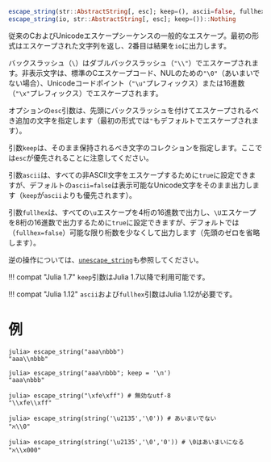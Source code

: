 ```julia
escape_string(str::AbstractString[, esc]; keep=(), ascii=false, fullhex=false)::AbstractString
escape_string(io, str::AbstractString[, esc]; keep=())::Nothing
```

従来のCおよびUnicodeエスケープシーケンスの一般的なエスケープ。最初の形式はエスケープされた文字列を返し、2番目は結果を`io`に出力します。

バックスラッシュ（`\`）はダブルバックスラッシュ（`"\\"`）でエスケープされます。非表示文字は、標準のCエスケープコード、NULのための`"\0"`（あいまいでない場合）、Unicodeコードポイント（`"\u"`プレフィックス）または16進数（`"\x"`プレフィックス）でエスケープされます。

オプションの`esc`引数は、先頭にバックスラッシュを付けてエスケープされるべき追加の文字を指定します（最初の形式では`"`もデフォルトでエスケープされます）。

引数`keep`は、そのまま保持されるべき文字のコレクションを指定します。ここでは`esc`が優先されることに注意してください。

引数`ascii`は、すべての非ASCII文字をエスケープするために`true`に設定できますが、デフォルトの`ascii=false`は表示可能なUnicode文字をそのまま出力します（`keep`が`ascii`よりも優先されます）。

引数`fullhex`は、すべての`\u`エスケープを4桁の16進数で出力し、`\U`エスケープを8桁の16進数で出力するために`true`に設定できますが、デフォルトでは（`fullhex=false`）可能な限り桁数を少なくして出力します（先頭のゼロを省略します）。

逆の操作については、[`unescape_string`](@ref)も参照してください。

!!! compat "Julia 1.7"
    `keep`引数はJulia 1.7以降で利用可能です。


!!! compat "Julia 1.12"
    `ascii`および`fullhex`引数はJulia 1.12が必要です。


# 例

```jldoctest
julia> escape_string("aaa\nbbb")
"aaa\\nbbb"

julia> escape_string("aaa\nbbb"; keep = '\n')
"aaa\nbbb"

julia> escape_string("\xfe\xff") # 無効なutf-8
"\\xfe\\xff"

julia> escape_string(string('\u2135','\0')) # あいまいでない
"ℵ\\0"

julia> escape_string(string('\u2135','\0','0')) # \0はあいまいになる
"ℵ\\x000"
```
